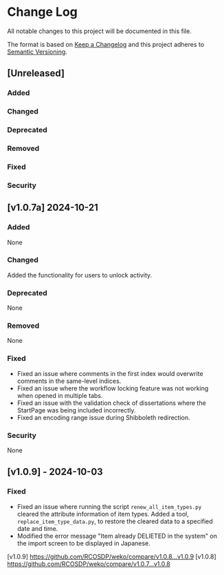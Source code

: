 # Change Log
All notable changes to this project will be documented in this file.

The format is based on [Keep a Changelog](http://keepachangelog.com/)
and this project adheres to [Semantic Versioning](http://semver.org/).

## [Unreleased]
### Added
### Changed
### Deprecated
### Removed
### Fixed
### Security

## [v1.0.7a] 2024-10-21
### Added
None
### Changed
Added the functionality for users to unlock activity.
### Deprecated
None
### Removed
None
### Fixed
- Fixed an issue where comments in the first index would overwrite comments in the same-level indices.
- Fixed an issue where the workflow locking feature was not working when opened in multiple tabs.
- Fixed an issue with the validation check of dissertations where the StartPage was being included incorrectly.
- Fixed an encoding range issue during Shibboleth redirection.
### Security
None

## [v1.0.9] - 2024-10-03
### Fixed
- Fixed an issue where running the script `renew_all_item_types.py` cleared the attribute information of item types. Added a tool, `replace_item_type_data.py`, to restore the cleared data to a specified date and time.
- Modified the error message "Item already DELIETED in the system" on the import screen to be displayed in Japanese.

[v1.0.9] https://github.com/RCOSDP/weko/compare/v1.0.8...v1.0.9
[v1.0.8] https://github.com/RCOSDP/weko/compare/v1.0.7...v1.0.8